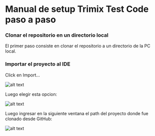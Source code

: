 # Manual de setup Trimix Test Code paso a paso
### Clonar el repositorio en un directorio local

El primer paso consiste en clonar el repositorio a un directorio de la PC local.

### Importar el proyecto al IDE

Click en Import...

![alt text](https://github.com/mikedr/trimix/blob/master/manual/001.png)

Luego elegir esta opcion:

![alt text](https://github.com/mikedr/trimix/blob/master/manual/002.png)

Luego ingresar en la siguiente ventana el path del proyecto donde fue clonado desde GitHub:

![alt text](https://github.com/mikedr/trimix/blob/master/manual/003.png)



